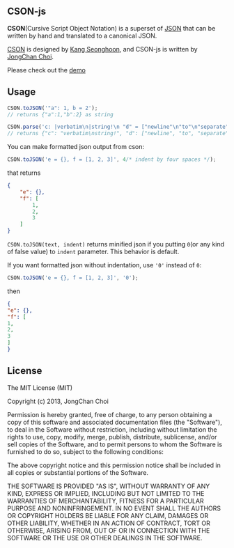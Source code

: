 CSON-js
-------
__CSON__(Cursive Script Object Notation)
is a superset of [JSON](http://json.org/)
that can be written by hand and translated to a canonical JSON.

[CSON](http://noe.mearie.org/cson/) is
designed by [Kang Seonghoon](https://github.com/lifthrasiir),
and CSON-js is written by [JongChan Choi](https://github.com/disjukr).

Please check out the [demo](http://0xabcdef.com/CSON-js/)


Usage
-----

```javascript
CSON.toJSON('"a": 1, b = 2');
// returns {"a":1,"b":2} as string

CSON.parse('c: |verbatim\n|string!\n "d" = ["newline"\n"to"\n"separate"]');
// returns {"c": "verbatim\nstring!", "d": ["newline", "to", "separate"]} as object
```

You can make formatted json output from cson:

```javascript
CSON.toJSON('e = {}, f = [1, 2, 3]', 4/* indent by four spaces */);
```

that returns

```json
{
    "e": {},
    "f": [
        1,
        2,
        3
    ]
}
```

`CSON.toJSON(text, indent)` returns minified json if you putting `0`(or any kind of false value) to `indent` parameter.
This behavior is default.

If you want formatted json without indentation, use `'0'` instead of `0`:

```javascript
CSON.toJSON('e = {}, f = [1, 2, 3]', '0');
```

then

```json
{
"e": {},
"f": [
1,
2,
3
]
}
```


License
-------

The MIT License (MIT)

Copyright (c) 2013, JongChan Choi

Permission is hereby granted, free of charge, to any person obtaining a copy
of this software and associated documentation files (the "Software"), to deal
in the Software without restriction, including without limitation the rights
to use, copy, modify, merge, publish, distribute, sublicense, and/or sell
copies of the Software, and to permit persons to whom the Software is
furnished to do so, subject to the following conditions:

The above copyright notice and this permission notice shall be included in
all copies or substantial portions of the Software.

THE SOFTWARE IS PROVIDED "AS IS", WITHOUT WARRANTY OF ANY KIND, EXPRESS OR
IMPLIED, INCLUDING BUT NOT LIMITED TO THE WARRANTIES OF MERCHANTABILITY,
FITNESS FOR A PARTICULAR PURPOSE AND NONINFRINGEMENT. IN NO EVENT SHALL THE
AUTHORS OR COPYRIGHT HOLDERS BE LIABLE FOR ANY CLAIM, DAMAGES OR OTHER
LIABILITY, WHETHER IN AN ACTION OF CONTRACT, TORT OR OTHERWISE, ARISING FROM,
OUT OF OR IN CONNECTION WITH THE SOFTWARE OR THE USE OR OTHER DEALINGS IN
THE SOFTWARE.